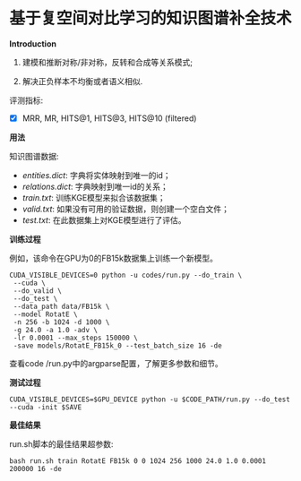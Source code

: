 
# 基于复空间对比学习的知识图谱补全技术
**Introduction**

1. 建模和推断对称/非对称，反转和合成等关系模式;

2. 解决正负样本不均衡或者语义相似.


评测指标:

 - [x] MRR, MR, HITS@1, HITS@3, HITS@10 (filtered)

**用法**

知识图谱数据:
 - *entities.dict*: 字典将实体映射到唯一的id；
 - *relations.dict*: 字典映射到唯一id的关系；
 - *train.txt*: 训练KGE模型来拟合该数据集；
 - *valid.txt*: 如果没有可用的验证数据，则创建一个空白文件；
 - *test.txt*: 在此数据集上对KGE模型进行了评估。

**训练过程**

例如，该命令在GPU为0的FB15k数据集上训练一个新模型。
```
CUDA_VISIBLE_DEVICES=0 python -u codes/run.py --do_train \
 --cuda \
 --do_valid \
 --do_test \
 --data_path data/FB15k \
 --model RotatE \
 -n 256 -b 1024 -d 1000 \
 -g 24.0 -a 1.0 -adv \
 -lr 0.0001 --max_steps 150000 \
 -save models/RotatE_FB15k_0 --test_batch_size 16 -de
```
   查看code /run.py中的argparse配置，了解更多参数和细节。

**测试过程**

    CUDA_VISIBLE_DEVICES=$GPU_DEVICE python -u $CODE_PATH/run.py --do_test --cuda -init $SAVE

**最佳结果**

run.sh脚本的最佳结果超参数:

    bash run.sh train RotatE FB15k 0 0 1024 256 1000 24.0 1.0 0.0001 200000 16 -de

